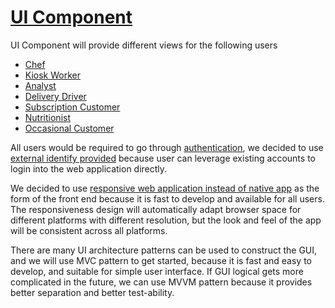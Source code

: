 # [UI Component](../../../README.md)

UI Component will provide different views for the following users 
+ [Chef](/doc/personas/alice_(chef).md)
+ [Kiosk Worker](/doc/personas/barbara_(kiosk_worker).md) 
+ [Analyst](/doc/personas/claire_(analyst).md) 
+ [Delivery Driver](/doc/personas/edward_(delivery_driver).md) 
+ [Subscription Customer](/doc/personas/jennifer_(subscriber).md) 
+ [Nutritionist](/doc/personas/mark_(nutritionist).md) 
+ [Occasional Customer](/doc/personas/scott_(eater).md)

All users would be required to go through [authentication](/doc/arc/adrs/adr_007.md), we decided to use [external identify provided](/doc/arc/adrs/adr_007.md) because user can leverage existing accounts to login into the web application directly. 

We decided to use [responsive web application instead of native app](/doc/arc/adrs/adr_012.md) as the form of the front end because it is fast to develop and available for all users. The responsiveness design will automatically adapt browser space for different platforms with different resolution, but the look and feel of the app will be consistent across all platforms.

There are many UI architecture patterns can be used to construct the GUI, and we will use MVC pattern to get started, because it is fast and easy to develop, and suitable for simple user interface. If GUI logical gets more complicated in the future, we can use MVVM pattern because it provides better separation and better test-ability. 
